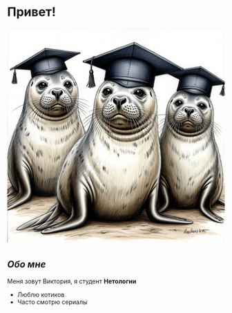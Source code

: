 # Привет!
![Котики](5e40dc16a3d11f0a834a6fc0cd66e61_1.jpeg)
## _Обо мне_
Меня зовут Виктория, я студент **Нетологии**

- Люблю котиков
- Часто смотрю сериалы

